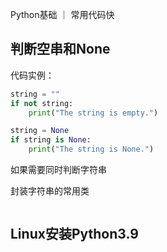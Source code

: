 

Python基础 ｜ 常用代码快

## 判断空串和None

代码实例：
```python
string = ""
if not string:
    print("The string is empty.")

string = None
if string is None:
    print("The string is None.")
```
如果需要同时判断字符串 



封装字符串的常用类
```python


```





## Linux安装Python3.9




